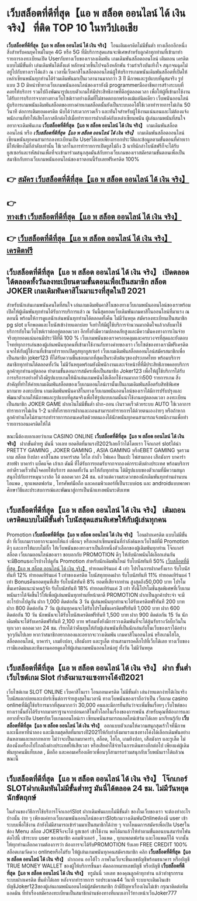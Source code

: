 # เว็บสล็อตที่ดีที่สุด【แอ พ สล็อต ออนไลน์ ได้ เงิน จริง】  ที่ติด TOP 10 ในทวีปเอเชีย

**เว็บสล็อตที่ดีที่สุด【แอ พ สล็อต ออนไลน์ ได้ เงิน จริง】** โอนเติมเครดิตไม่มีขั้นต่ำ  ทางเลือกอีกหนึ่งสิ่งสำหรับคนยุคใหม่ในยุค 4G หรือ 5G ที่มีบริการสุดแสนจะพิเศษสำหรับลูกค้าทุกท่านที่เข้ามาทำรายการลงทะเบียนเปิด Userกับทางเว็บของเราลงเดิมพัน เกมเดิมพันสล็อตออนไลน์ เติมถอน เครดิตแบบไม่มีขั้นต่ำ เล่นเดิมพันได้ตั้งแต่ หลักหน่วยขึ้นไปจนถึงหลักพัน ร่วมร่าเริงบันเทิงใจ สนุกจนฉุดไม่อยู่ไปกับทางเราได้แล้ว ณ เวลานี้เว็บคาสิโนสล็อตออนไลน์ผู้ให้บริการเกมพนันเดิมพันสล็อตที่เปิดให้เหล่าเซียนพนันทุกท่านได้ร่วมเดิมพันมาเป็นเวลานานมากกว่า 3 ปี มีภาพและรูปแบบที่ดูสมจริง รูปแบบ 3 D
มิหนำซ้ำทางเว็บเกมพนันออนไลน์ของเรายังมี programmerมืออาชีพการสร้างระบบที่คอยให้บริการ  รวมไปถึงพัฒนารูปแบบตัวเกมให้มีประสิทธิภาพที่ดีอยู่ตลอดเวลา เพื่อให้ผู้ที่เข้ามาใช้งานได้รับการบริการจากทางทางเว็บไซต์เราอย่างเต็มที่ไม่ขาดตกบกพร่องแม้แต่นิดเดียว เว็บพนันออนไลน์ผู้บริการเกมพนันเดิมพันสล็อตของทางค่ายเกมสล็อตนั้นยังเป็นระบบออโต้ใช้เวลาทำรายการไม่เกิน 50 วินาที ต่อการเติมยอดเครดิต นับได้ว่าสะดวกรวดเร็ว และทันใจสำหรับผู้ใช้งานแน่นอนและไม่ต้องแจ้งพนักงานที่ทำให้เสียโอกาสอีกต่อไปเมื่อทำรายการฝากตังค์กับเหล่าเซียนพนัน
ผู้เล่นเกมพนันที่สนใจอยากจะเดิมพันเกม **เว็บสล็อตที่ดีที่สุด【แอ พ สล็อต ออนไลน์ ได้ เงิน จริง】** เกมเดิมพันสล็อตออนไลน์ หรือ ***เว็บสล็อตที่ดีที่สุด【แอ พ สล็อต ออนไลน์ ได้ เงิน จริง】*** เกมเดิมพันสล็อตออนไลน์เซียนพนันทุกคนสามารถลงทะเบียนเปิด Userได้เลยเพียงกรอกประวัติและข้อมูลตามขั้นตอนที่ค่ายเรามีให้เพียงไม่กี่ลำดับเท่านั้น ใช้เวลาในการทำรายการเปิดยูสไม่ถึง 3 นาทีนักล่าโบนัสฟรีก็จะได้รับยูสเซอร์และรหัสผ่านเพื่อที่จะเข้ามาร่วมสนุกสุดมันส์กับทางเว็บเกมของเราสมัครตามขั้นตอนเพื่อเป็นสมาชิกกับทางเว็บเกมพนันออนไลน์ของเราตอนนี้รับเลยฟรีเครดิต 100%

## 👉 [สมัคร เว็บสล็อตที่ดีที่สุด【แอ พ สล็อต ออนไลน์ ได้ เงิน จริง】](https://archa888.com/)
## 👉 [ทางเข้า เว็บสล็อตที่ดีที่สุด【แอ พ สล็อต ออนไลน์ ได้ เงิน จริง】](https://archa888.com/)
## 👉 [เว็บสล็อตที่ดีที่สุด【แอ พ สล็อต ออนไลน์ ได้ เงิน จริง】 เครดิตฟรี](https://archa888.com/)

## เว็บสล็อตที่ดีที่สุด【แอ พ สล็อต ออนไลน์ ได้ เงิน จริง】 เปิดตลอด ได้ตลอดทั้งวันลงทะเบียนตามขั้นตอนเพื่อเป็นสมาชิก สล็อต JOKER เกมเดิมพันคาสิโนมาแรงที่สุดในปี 2021

สำหรับนักเล่นเกมพนันคนใดที่สนใจ เล่นเกมเดิมพันคาสิโนของทางเว็บเกมพนันออนไลน์ของเราพร้อมเปิดให้ผู้เดิมพันทุกท่านได้รับการบริการแล้ว ณ วันนี้สุดยอดเว็บเดิมพันเกมคาสิโนออนไลน์ที่มาแรง ณ ตอนนี้ พร้อมให้การดูแลนักเล่นพนันทุกท่านได้ตลอดทั้งคืน ไม่มีวันหยุด สมัครลงทะเบียนเป็นสมาชิก pg slot แจ็กพอตและโบนัสเข้าง่ายแตกบ่อย จึงทำให้มีผู้ใช้บริการจำนวนมากติดใจแล้วกลับมาใช้บริการกับในเว็บไซต์เราต่ออยู่ตลอดเวลา อีกทั้งยังมีความปลอดภัยสูงและมีความั่นคงทางการเงินจ่ายจริงทุกยอดแน่นอนมีประวัติที่ดี 100 % เว็บเกมพนันของเราครอบคลุมและครบวงจรที่สุดและยังตอบโจทย์ทุกการเล่นของผู้เล่นพนันทุกคนที่เข้ามาใช้งานกับทางค่ายของเรา
เว็บไซต์ของทางเรามีฟรีเครดิตแจกให้กับผู้ใช้งานที่เข้ามาทำรายกเปิดยูสทุกยูสเซอร์ เว็บเกมเดิมพันสล็อตออนไลน์สมัครสมาชิกเพื่อเป็นสมาชิก joker123 ที่ได้รับความชื่นชอบมากที่สุดเป็นระดับต้นๆของประเทศไทย พร้อมบริการสมาชิกทุกท่านได้ตลอดทั้งวัน ไม่มีวันหยุดพร้อมยังมีพนักงานและเจ้าหน้าที่ที่มีประสิทธิภาพคอยบริการลูกค้าทุกท่านอยู่ตลอด ทำตามขั้นตอนการสมัครเพื่อเป็นสมาชิก Joker123 เพื่อให้ผู้ใช้บริการได้รับการบริการอย่างทั่วถึงมีรูปแบบเกมให้นักเล่นเกมพนันได้เลือกใช้งานมากกว่า500 รายการเกม
สิ่งสำคัญที่ทำให้ค่ายเกมเดิมพันสล็อตของเว็บเกมออนไลน์เรานั้นเป็นเกมเดิมพันสล็อตรับสิทธิพิเศษมากมาย ลงทะเบียน  เกมเดิมพันพนันคาสิโนทางเว็บเกมพนันออนไลน์ของเราได้มีการปรับปรุงและพัฒนาตัวเกมให้มีภาพและรูปแบบที่ดูสมจริงเพื่อให้รูปแบบเกมนั้นน่าใช้งานอยู่ตลอดเวลา ลงทะเบียนเป็นสมาชิก JOKER GAME ฝากเงินไม่มีขั้นต่ำ ฝาก-ถอน เงินรวดเร็วด้วยระบบ AUTO ใช้เวลาการทำรายการไม่เกิน 1-2 นาทีทั้งรายการฝากและถอนสามารถทำรายการได้ด้วยตนเองง่ายๆ หรือถ้าหากลูกค้าท่านใดไม่สามารถทำรายการถอนเคดริตด้วยตนเองได้นักพนันทุกคนสามารถแจ้งพนักงานเพื่อทำรายการถอนเครดิตให้ได้

ขณะนี้ต้องบอกเลยว่าเกม CASINO ONLINE **เว็บสล็อตที่ดีที่สุด【แอ พ สล็อต ออนไลน์ ได้ เงิน จริง】** ฝากขั้นต่ำทรู มันนี่ วอเลท ยอดฮิตที่มาแรงปี2021เลยก็ว่าได้โดยเรา โจ๊กเกอร์ slotได้นำ PRETTY GAMING , JOKER GAMING , ASIA GAMING หรือEBET GAMING จุดรวมเกม สล็อต ยิงปลา คาสิโนสด บาคาร่าสด ไฮโล กำถั่ว ไพ่แคง ปั่นแปะ ไพ่สามกอง เสือมังกร บาคาร่าสายฟ้า บาคาร่า แบ็คแจ๊ค เก้าเก ดัมมี่ ที่ได้รับการยอมรับจากจากองค์กรระดับต่างประเทศ พร้อมบริการอย่าดีรวดเร็วทันใจคอยให้บริการ ตลอดทั้งวัน มาให้กับทุกท่าน ได้มีรูปแบบของตัวเกมที่มีความสนุกสนุกไปกับการหมุนวงวล้อ ได้ ตลอดเวลา 24 ชม. แล้วแต่ความสะดวกของนักเดิมพันทุกท่านผ่านบนไอแพด , ทุกแพลตฟอร์ม , โทรศัพท์มือถือ และคอมพิวเตอร์ที่เป็นระบบios และ androidแบบพกพา ศึกษาวิธีและประสบการณ์และพัฒนาสู่การเป็นนักแทงพนันระดับเทพ

## เว็บสล็อตที่ดีที่สุด【แอ พ สล็อต ออนไลน์ ได้ เงิน จริง】 เติมถอนเครดิตแบบไม่มีขั้นต่ำ โบนัสสุดแสนพิเศษให้กับผู้เล่นทุกคน

 Promotion  **เว็บสล็อตที่ดีที่สุด【แอ พ สล็อต ออนไลน์ ได้ เงิน จริง】** โอนฝากเครดิต แบบไม่มีขั้นต่ำ ที่เว็บเกมเราอยากจะมอบให้แก่  เพื่อนๆ หรือเหล่าเซียนพนันที่กำลังค้นหาเว็บไซต์ที่มี  Promotion ดีๆ และการให้แบบไม่กั๊ก ให้เว็บพนันของทางเราเป็นอีกหนึ่งตัวเลือกของผู้เดิมพันทุกท่าน โจ๊กเกอร์ สล็อต เว็บเกมออนไลน์ของเรา ขอบอกกับ PROMOTION ดีๆ ให้กับนักพนันได้เลือกเล่นกัน จะมีBonusอะไรบ้างไปดูกัน
 Promotion สำหรับนักเดิมพันใหม่ รับโบนัสทันที 50% [เว็บสล็อตที่ดีที่สุด【แอ พ สล็อต ออนไลน์ ได้ เงิน จริง】](https://archa888.com/) ทำยอดเทิร์นแค่ 4 เท่า
โปรในการฝากครั้งแรก รับโบนัสทันที 12% ทำยอดเทิร์นแค่ 1 เท่าของเครดิต
โบนัสทุกยอดฝาก รับโบนัสทันที 11% ทำยอดเทิร์นแค่ 1 เท่า
Bonusคืนยอดทุนที่เสีย รับโบนัสทันที 8% ยอดที่เสียจากท่าน สูงสุดถึง50,000 บาท
โปรโมชั่นเครดิตแนะนำคนรู้จัก รับโบนัสทันที 18% ทำยอดเทิร์นแค่ 3 เท่า
ทั้งนี้โปรโมชั่นสุดพิเศษที่เว็บเกมพนันเราได้จัดขึ้นไว้ให้เพื่อผู้เล่นพนันทุกท่านที่หน้าตาดี  PROMOTION ฝากเป็นลูกค้าประจำ จะมีอะไรบ้างไปดูกัน
ฝาก 1,000 ติดต่อกัน 3 วัน ผู้เล่นพนันทุกท่านจะได้รับเครดิตฟรีทันที 200 บาท
ฝาก 800 ติดต่อกัน 7 วัน ผู้เล่นทุกคนจะได้รับโปรโมชั่นเครดิตฟรีทันที 1,000 บาท
ฝาก 600 ติดต่อกัน 10 วัน นักพนันจะได้รับโบนัสเครดิตฟรีทันที 1,500 บาท
ฝาก 900 ติดต่อกัน 15 วัน นักเดิมพันจะได้รับเครดิตฟรีทันที 2,100 บาท
พร้อมทั้งยังมีการวางเดิมพันที่จะได้ลุ้นรับรางวัลบิ๊กวินในทุกเวลา ตลอดเวลา 24 ชม. เรียกได้ว่าคืนทุนให้กับผู้เล่นพนันที่เป็นนักเล่นกับในเว็บของเราได้อย่างจุกๆกันไปเลย หากว่าสมาชิกอยากลองและอยากจะวางเดิมพัน เกมคาสิโนออนไลน์ หรือเกมไฮโล, สล็อตออนไลน์, บาคาร่า, เกมยิงปลา, เสือมังกร และรูเล็ต ท่านสามารถคลิ๊กไปที่เว็บได้เลย ทางเว็บของเรามีแอดมินและทีมงานคอยดูแลให้ผู้เล่นเกมพนันออนไลน์อยู่ ทั้งวัน ไม่มีวันหยุด

## เว็บสล็อตที่ดีที่สุด【แอ พ สล็อต ออนไลน์ ได้ เงิน จริง】 ฝาก ขั้นต่ำ  เว็บไซต์เกม Slot กำลังมาแรงแซงทางโค้งปี2021

เว็บไซต์เกม SLOT ONLINE เว็บคาสิโนเรา โอนถอนเครดิต ไม่มีขั้นต่ำ เล่นง่ายแตกง่ายได้เงินจริง โบนัสแตกบ่อยและเปอร์เซ็นต์การจ่ายสูงสุดในเวลานี ทางเว็บพนันของเราถือว่าเป็น เว็บเกม casino onlineที่มีผู้ใช้บริการมากที่สุดมากกว่า 30,000 คนและมีการยืนยันว่าจะเพิ่มขึ้นเรื่อยๆ เว็บไซต์ของทางเรานั้นยังได้รับจากมาตราฐานจากบ่อนคาสิโนทั่วโลกในเรื่องของการพนัน สำหรับคุณที่ต้องการและอยากที่จะเปิด Userกับเว็บเกมออนไลน์เรา เซียนพนันสามารถแอดไลน์เข้ามาได้เลย
	มาเรียนรู้กับ **เว็บสล็อตที่ดีที่สุด【แอ พ สล็อต ออนไลน์ ได้ เงิน จริง】** ออกแบบตัวเกมให้ความสนุกสุดเร้าใจที่มีภาพและเนื้อหาที่น่าลอง และมีเกมสุดฮิตที่มาแรงปี2021ให้กับกำลังมาแรงแซงทางโค้งได้เลือกเดิมพันอย่างล้นหลามและหลากหลาย  ไม่ว่าจะเป็นเกมบาคาร่า, สล็อต, ไฮโล, เกมยิงปลา, เสือมังกร และรูเล็ต ไม่ต้องนั่งเครื่องไปไกลถึงต่างประเทศให้เสียเวลา หรือเสียค่าใช้จ่ายในการเดินทางอีกต่อไป เพียงแค่ผู้เดิมพันทุกคนมีแท็บเลต , มือถือ และคอมเครื่องเดียวเพื่อนๆก็สามารถร่วมสนุกกับเว็บพนันเราได้แล้วณ ขณะนี้

## เว็บสล็อตที่ดีที่สุด【แอ พ สล็อต ออนไลน์ ได้ เงิน จริง】 โจ๊กเกอร์ SLOTฝากเดิมพันไม่มีขั้นต่ำทรู มันนี่ได้ตลอด 24 ชม. ไม่มีวันหยุดนักขัตฤกษ์

ในส่วนของวิธีการใช้บริการโจ๊กเกอร์Slot ฝากเดิมพันแบบไม่มีขั้นต่ำ ของในเว็บของเรา จะต้องทำอะไรบ้างนั้น ง่าย ๆ เพียงแค่ทางเว็บเกมพนันออนไลน์ของเราSlotเกมวางเดิมพันOnlineต้องมี user เข้าระบบเพื่อใช้งาน ถ้ายังไม่มีสามารถเข้าร่วมมาเป็นสมาชิกได้ง่าย ๆ จากโหมดการสมัครเพื่อเปิด Userในช่อง Menu สล็อต JOKERจึงจะได้ ยูสเซอร์ เข้าใช้งาน พอได้มาแล้วให้ทำตามขั้นตอนบนสมาร์ทโฟน ต่อไปนี้
เข้าระบบ user  ของสมาชิก คอมพิวเตอร์ , ไอแพด , ทุกแพลตฟอร์ม และไอแพดก็ได้
จากนั้นให้ทุกท่านเลือกความต้องการว่า ต้องการจะได้รับPROMOTION รับเลย FREE CREDIT 100% สล็อตเกมวัดดวง onlineหรือไม่รับ
ให้ผู้เล่นเกมพนันทุกคนสมัครสมาชิก คลิก **เว็บสล็อตที่ดีที่สุด【แอ พ สล็อต ออนไลน์ ได้ เงิน จริง】** ฝากถอน ออโต้ไว ภาพในเว็บจะขึ้นเลขบัญชีพร้อมธนาคาร หรือบัญชี TRUE MONEY WALLET ของผู้ให้บริการขึ้นมา
คัดลอกหมายเลขบัญชี หรือบัญชี **เว็บสล็อตที่ดีที่สุด【แอ พ สล็อต ออนไลน์ ได้ เงิน จริง】** ทรูมันนี่ วอเลท ของคุณลูกค้าทุกท่าน แล้วทำธุรกรรมระบบฝากเครดิต ขั้นต่ำได้เลย
หลังจากทำรายการ รอประมาณ44 วินาที ระบบจะเติมเงินเข้าบัญชีJoker123ของผู้เล่นเกมพนันออนไลน์ผู้สมัครสมาชิก
ถ้ามีปัญหาเรื่องเงินไม่เข้า กรุณาติดต่อทีมแอดมิน ที่ทำเรื่องสมัครลงทะเบียนเป็นสมาชิกผ่านช่องทางที่แนบเอาไว้ทางหน้าเว็บJoker777


